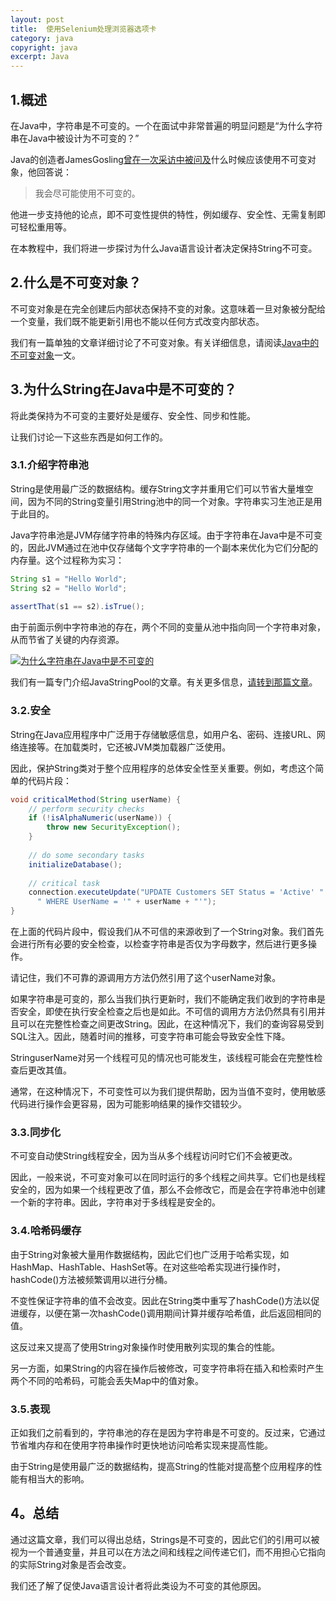 ```yaml
---
layout: post
title:  使用Selenium处理浏览器选项卡
category: java
copyright: java
excerpt: Java
---
```


## 1.概述

在Java中，字符串是不可变的。一个在面试中非常普遍的明显问题是“为什么字符串在Java中被设计为不可变的？”

Java的创造者JamesGosling[曾在一次采访中被问及](https://www.artima.com/intv/gosling313.html)什么时候应该使用不可变对象，他回答说：

>   我会尽可能使用不可变的。

他进一步支持他的论点，即不可变性提供的特性，例如缓存、安全性、无需复制即可轻松重用等。

在本教程中，我们将进一步探讨为什么Java语言设计者决定保持String不可变。

## 2.什么是不可变对象？

不可变对象是在完全创建后内部状态保持不变的对象。这意味着一旦对象被分配给一个变量，我们既不能更新引用也不能以任何方式改变内部状态。

我们有一篇单独的文章详细讨论了不可变对象。有关详细信息，请阅读[Java中的不可变对象](https://www.baeldung.com/java-immutable-object)一文。

## 3.为什么String在Java中是不可变的？

将此类保持为不可变的主要好处是缓存、安全性、同步和性能。

让我们讨论一下这些东西是如何工作的。

### 3.1.介绍字符串池

String是使用最广泛的数据结构。缓存String文字并重用它们可以节省大量堆空间，因为不同的String变量引用String池中的同一个对象。字符串实习生池正是用于此目的。

Java字符串池是JVM存储字符串的特殊内存区域。由于字符串在Java中是不可变的，因此JVM通过在池中仅存储每个文字字符串的一个副本来优化为它们分配的内存量。这个过程称为实习：

```java
String s1 = "Hello World";
String s2 = "Hello World";
         
assertThat(s1 == s2).isTrue();
```

由于前面示例中字符串池的存在，两个不同的变量从池中指向同一个字符串对象，从而节省了关键的内存资源。

[![为什么字符串在Java中是不可变的](https://www.baeldung.com/wp-content/uploads/2018/08/Why_String_Is_Immutable_In_Java.jpg)](https://www.baeldung.com/wp-content/uploads/2018/08/Why_String_Is_Immutable_In_Java.jpg)

我们有一篇专门介绍JavaStringPool的文章。有关更多信息，[请转到那篇文章](https://www.baeldung.com/java-string-pool)。

### 3.2.安全

String在Java应用程序中广泛用于存储敏感信息，如用户名、密码、连接URL、网络连接等。在加载类时，它还被JVM类加载器广泛使用。

因此，保护String类对于整个应用程序的总体安全性至关重要。例如，考虑这个简单的代码片段：

```java
void criticalMethod(String userName) {
    // perform security checks
    if (!isAlphaNumeric(userName)) {
        throw new SecurityException(); 
    }
	
    // do some secondary tasks
    initializeDatabase();
	
    // critical task
    connection.executeUpdate("UPDATE Customers SET Status = 'Active' " +
      " WHERE UserName = '" + userName + "'");
}
```

在上面的代码片段中，假设我们从不可信的来源收到了一个String对象。我们首先会进行所有必要的安全检查，以检查字符串是否仅为字母数字，然后进行更多操作。

请记住，我们不可靠的源调用方方法仍然引用了这个userName对象。

如果字符串是可变的，那么当我们执行更新时，我们不能确定我们收到的字符串是否安全，即使在执行安全检查之后也是如此。不可信的调用方方法仍然具有引用并且可以在完整性检查之间更改String。因此，在这种情况下，我们的查询容易受到SQL注入。因此，随着时间的推移，可变字符串可能会导致安全性下降。

StringuserName对另一个线程可见的情况也可能发生，该线程可能会在完整性检查后更改其值。

通常，在这种情况下，不可变性可以为我们提供帮助，因为当值不变时，使用敏感代码进行操作会更容易，因为可能影响结果的操作交错较少。

### 3.3.同步化

不可变自动使String线程安全，因为当从多个线程访问时它们不会被更改。

因此，一般来说，不可变对象可以在同时运行的多个线程之间共享。它们也是线程安全的，因为如果一个线程更改了值，那么不会修改它，而是会在字符串池中创建一个新的字符串。因此，字符串对于多线程是安全的。

### 3.4.哈希码缓存

由于String对象被大量用作数据结构，因此它们也广泛用于哈希实现，如HashMap、HashTable、HashSet等。在对这些哈希实现进行操作时，hashCode()方法被频繁调用以进行分桶。

不变性保证字符串的值不会改变。因此在String类中重写了hashCode()方法以促进缓存，以便在第一次hashCode()调用期间计算并缓存哈希值，此后返回相同的值。

这反过来又提高了使用String对象操作时使用散列实现的集合的性能。

另一方面，如果String的内容在操作后被修改，可变字符串将在插入和检索时产生两个不同的哈希码，可能会丢失Map中的值对象。

### 3.5.表现

正如我们之前看到的，字符串池的存在是因为字符串是不可变的。反过来，它通过节省堆内存和在使用字符串操作时更快地访问哈希实现来提高性能。

由于String是使用最广泛的数据结构，提高String的性能对提高整个应用程序的性能有相当大的影响。

## 4。总结

通过这篇文章，我们可以得出总结，Strings是不可变的，因此它们的引用可以被视为一个普通变量，并且可以在方法之间和线程之间传递它们，而不用担心它指向的实际String对象是否会改变。

我们还了解了促使Java语言设计者将此类设为不可变的其他原因。
